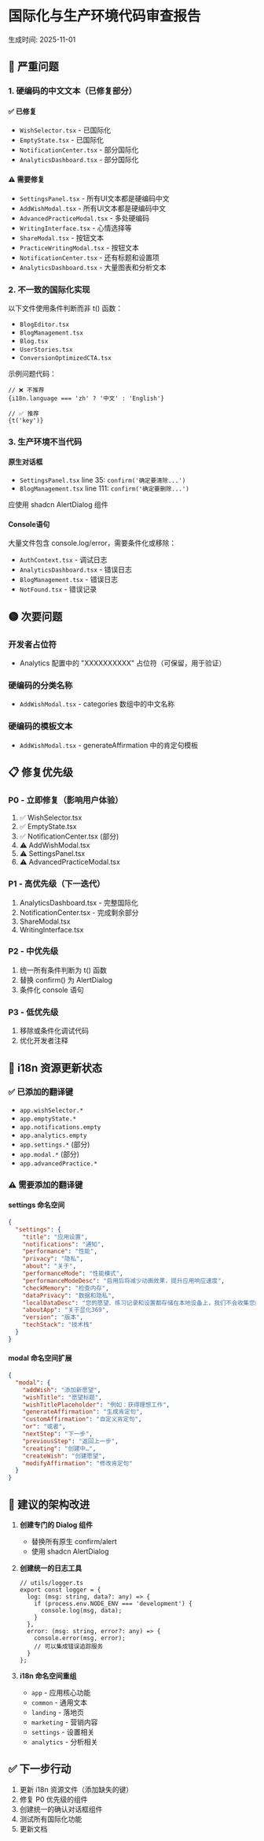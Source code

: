 # 国际化与生产环境代码审查报告

生成时间: 2025-11-01

## 🔴 严重问题

### 1. 硬编码的中文文本（已修复部分）

#### ✅ 已修复
- `WishSelector.tsx` - 已国际化
- `EmptyState.tsx` - 已国际化
- `NotificationCenter.tsx` - 部分国际化
- `AnalyticsDashboard.tsx` - 部分国际化

#### ⚠️ 需要修复
- `SettingsPanel.tsx` - 所有UI文本都是硬编码中文
- `AddWishModal.tsx` - 所有UI文本都是硬编码中文
- `AdvancedPracticeModal.tsx` - 多处硬编码
- `WritingInterface.tsx` - 心情选择等
- `ShareModal.tsx` - 按钮文本
- `PracticeWritingModal.tsx` - 按钮文本
- `NotificationCenter.tsx` - 还有标题和设置项
- `AnalyticsDashboard.tsx` - 大量图表和分析文本

### 2. 不一致的国际化实现

以下文件使用条件判断而非 t() 函数：
- `BlogEditor.tsx`
- `BlogManagement.tsx`
- `Blog.tsx`
- `UserStories.tsx`
- `ConversionOptimizedCTA.tsx`

示例问题代码：
```tsx
// ❌ 不推荐
{i18n.language === 'zh' ? '中文' : 'English'}

// ✅ 推荐
{t('key')}
```

### 3. 生产环境不当代码

#### 原生对话框
- `SettingsPanel.tsx` line 35: `confirm('确定要清除...')`
- `BlogManagement.tsx` line 111: `confirm('确定要删除...')`

应使用 shadcn AlertDialog 组件

#### Console语句
大量文件包含 console.log/error，需要条件化或移除：
- `AuthContext.tsx` - 调试日志
- `AnalyticsDashboard.tsx` - 错误日志
- `BlogManagement.tsx` - 错误日志
- `NotFound.tsx` - 错误记录

## 🟡 次要问题

### 开发者占位符
- Analytics 配置中的 "XXXXXXXXXX" 占位符（可保留，用于验证）

### 硬编码的分类名称
- `AddWishModal.tsx` - categories 数组中的中文名称

### 硬编码的模板文本
- `AddWishModal.tsx` - generateAffirmation 中的肯定句模板

## 📋 修复优先级

### P0 - 立即修复（影响用户体验）
1. ✅ WishSelector.tsx 
2. ✅ EmptyState.tsx
3. ✅ NotificationCenter.tsx (部分)
4. ⚠️ AddWishModal.tsx
5. ⚠️ SettingsPanel.tsx
6. ⚠️ AdvancedPracticeModal.tsx

### P1 - 高优先级（下一迭代）
1. AnalyticsDashboard.tsx - 完整国际化
2. NotificationCenter.tsx - 完成剩余部分
3. ShareModal.tsx
4. WritingInterface.tsx

### P2 - 中优先级
1. 统一所有条件判断为 t() 函数
2. 替换 confirm() 为 AlertDialog
3. 条件化 console 语句

### P3 - 低优先级
1. 移除或条件化调试代码
2. 优化开发者注释

## 📝 i18n 资源更新状态

### ✅ 已添加的翻译键
- `app.wishSelector.*`
- `app.emptyState.*`
- `app.notifications.empty`
- `app.analytics.empty`
- `app.settings.*` (部分)
- `app.modal.*` (部分)
- `app.advancedPractice.*`

### ⚠️ 需要添加的翻译键

#### settings 命名空间
```json
{
  "settings": {
    "title": "应用设置",
    "notifications": "通知",
    "performance": "性能",
    "privacy": "隐私",
    "about": "关于",
    "performanceMode": "性能模式",
    "performanceModeDesc": "启用后将减少动画效果，提升应用响应速度",
    "checkMemory": "检查内存",
    "dataPrivacy": "数据和隐私",
    "localDataDesc": "您的愿望、练习记录和设置都存储在本地设备上，我们不会收集您的个人数据。",
    "aboutApp": "关于显化369",
    "version": "版本",
    "techStack": "技术栈"
  }
}
```

#### modal 命名空间扩展
```json
{
  "modal": {
    "addWish": "添加新愿望",
    "wishTitle": "愿望标题",
    "wishTitlePlaceholder": "例如：获得理想工作",
    "generateAffirmation": "生成肯定句",
    "customAffirmation": "自定义肯定句",
    "or": "或者",
    "nextStep": "下一步",
    "previousStep": "返回上一步",
    "creating": "创建中…",
    "createWish": "创建愿望",
    "modifyAffirmation": "修改肯定句"
  }
}
```

## 🎯 建议的架构改进

1. **创建专门的 Dialog 组件**
   - 替换所有原生 confirm/alert
   - 使用 shadcn AlertDialog

2. **创建统一的日志工具**
   ```tsx
   // utils/logger.ts
   export const logger = {
     log: (msg: string, data?: any) => {
       if (process.env.NODE_ENV === 'development') {
         console.log(msg, data);
       }
     },
     error: (msg: string, error?: any) => {
       console.error(msg, error);
       // 可以集成错误追踪服务
     }
   };
   ```

3. **i18n 命名空间重组**
   - `app` - 应用核心功能
   - `common` - 通用文本
   - `landing` - 落地页
   - `marketing` - 营销内容
   - `settings` - 设置相关
   - `analytics` - 分析相关

## ✅ 下一步行动

1. 更新 i18n 资源文件（添加缺失的键）
2. 修复 P0 优先级的组件
3. 创建统一的确认对话框组件
4. 测试所有国际化功能
5. 更新文档
